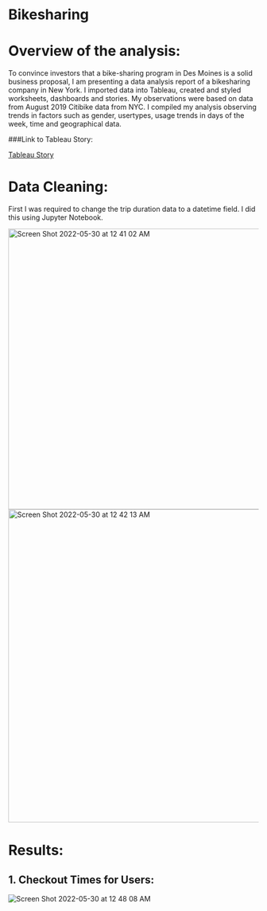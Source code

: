 # Bikesharing

# Overview of the analysis:
To convince investors that a bike-sharing program in Des Moines is a solid business proposal, I am presenting a data analysis report of a bikesharing company in New York. I imported data into Tableau, created and styled worksheets, dashboards and stories. My observations were based on data from August 2019 Citibike data from NYC. I compiled my analysis observing trends in factors such as gender, usertypes, usage trends in days of the week, time and geographical data.

###Link to Tableau Story:

[Tableau Story](https://public.tableau.com/app/profile/hoda.mojadidi/viz/NYCBikesharingDataAnalysis/Story1)

# Data Cleaning:

First I was required to change the trip duration data to a datetime field. I did this using Jupyter Notebook.

<img width="564" alt="Screen Shot 2022-05-30 at 12 41 02 AM" src="https://user-images.githubusercontent.com/95712234/170918422-8ea5b3a6-ac34-49a1-a7cb-cb5cb92570ad.png">

<img width="629" alt="Screen Shot 2022-05-30 at 12 42 13 AM" src="https://user-images.githubusercontent.com/95712234/170918546-9684c6a8-70e8-43ab-a2cd-a346235072e9.png">

# Results:

## 1. Checkout Times for Users:

![Screen Shot 2022-05-30 at 12 48 08 AM](https://user-images.githubusercontent.com/95712234/170919044-2ef98b21-2407-44ba-b318-ffced6d72ad9.png)


